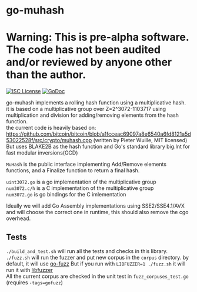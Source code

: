 
go-muhash
====
Warning: This is pre-alpha software. The code has not been audited and/or reviewed by anyone other than the author.
====
[![ISC License](http://img.shields.io/badge/license-ISC-blue.svg)](https://choosealicense.com/licenses/isc/)
[![GoDoc](https://img.shields.io/badge/godoc-reference-blue.svg)](http://godoc.org/github.com/QuantumDag/go-muhash)

go-muhash implements a rolling hash function using a multiplicative hash. <br>
it is based on a multiplicative group over Z=2^3072-1103717 using multiplication and division for adding/removing 
elements from the hash function.<br>
the current code is heavily based on: https://github.com/bitcoin/bitcoin/blob/a1fcceac69097a8e6540a6fd8121a5d53022528f/src/crypto/muhash.cpp 
(written by Pieter Wuille, MIT licensed) <br>
But uses BLAKE2B as the hash function and Go's standard library big.Int for fast modular inversions(GCD) <br>

`MuHash` is the public interface implementing Add/Remove elements functions, and a Finalize function to return a 
final hash.

`uint3072.go` is a go implementation of the multiplicative group <br>
`num3072.c/h` is a C implementation of the multiplicative group <br>
`num3072.go` is go bindings for the C imlementation

Ideally we will add Go Assembly implementations using SSE2/SSE4.1/AVX and will choose the correct one in runtime, this 
should also remove the cgo overhead.


## Tests
`./build_and_test.sh` will run all the tests and checks in this library. <br>
`./fuzz.sh` will run the fuzzer and put new corpus in the `corpus` directory. by default, it will use [go-fuzz](https://github.com/dvyukov/go-fuzz)
But if you run with `LIBFUZZER=1 ./fuzz.sh` it will run it with [libfuzzer](https://llvm.org/docs/LibFuzzer.html) <br>
All the current corpus are checked in the unit test in `fuzz_corpuses_test.go` (requires `-tags=gofuzz`)